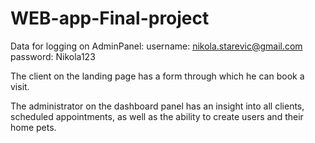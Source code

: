 # WEB-app-Final-project

Data for logging on AdminPanel:
username: nikola.starevic@gmail.com
password: Nikola123

The client on the landing page has a form through which he can book a visit.

The administrator on the dashboard panel has an insight into all clients, scheduled appointments, as well as the ability to create users and their home pets.